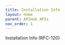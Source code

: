 ```yaml
---
title: Installation Info 
layout: home
parent: APIHub APIs
nav_order: 1
---
```


Installation Info (RFC-120)